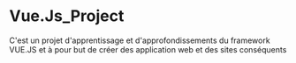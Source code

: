 # Vue.Js_Project
C'est un projet d'apprentissage et d'approfondissements du framework VUE.JS et à pour but de créer des application web et des sites conséquents 
